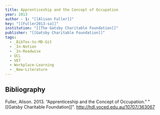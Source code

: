 ```yaml
---
title: Apprenticeship and the Concept of Occupation
year: 2013
author - 1: "[[Alison Fuller]]"
key: "[[Fuller2013-sa]]"
institution: "[[The Gatsby Charitable Foundation]]"
publisher: "[[Gatsby Charitable Foundation]]"
tags:
  - _BibTex-to-MD-Git
  - _In-Notion
  - _In-Readwise
  - UCL
  - VET
  - Workplace-Learning
  - _New-Literature
---
```


## Bibliography
Fuller, Alison. 2013. “Apprenticeship and the Concept of Occupation.” "[[Gatsby Charitable Foundation]]". http://hdl.voced.edu.au/10707/363067